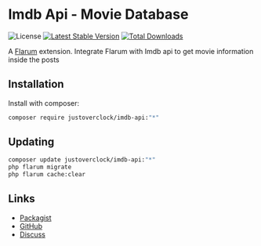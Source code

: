 # Imdb Api - Movie Database

![License](https://img.shields.io/badge/license-MIT-blue.svg) [![Latest Stable Version](https://img.shields.io/packagist/v/justoverclock/imdb-api.svg)](https://packagist.org/packages/justoverclock/imdb-api) [![Total Downloads](https://img.shields.io/packagist/dt/justoverclock/imdb-api.svg)](https://packagist.org/packages/justoverclock/imdb-api)

A [Flarum](http://flarum.org) extension. Integrate Flarum with Imdb api to get movie information inside the posts

## Installation

Install with composer:

```sh
composer require justoverclock/imdb-api:"*"
```

## Updating

```sh
composer update justoverclock/imdb-api:"*"
php flarum migrate
php flarum cache:clear
```

## Links

- [Packagist](https://packagist.org/packages/justoverclock/imdb-api)
- [GitHub](https://github.com/justoverclock/imdb-api)
- [Discuss](https://discuss.flarum.org/d/PUT_DISCUSS_SLUG_HERE)

